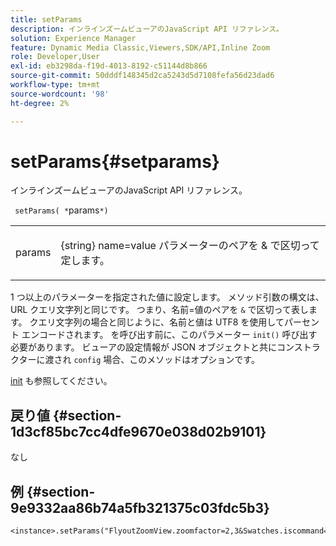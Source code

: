 ```yaml
---
title: setParams
description: インラインズームビューアのJavaScript API リファレンス。
solution: Experience Manager
feature: Dynamic Media Classic,Viewers,SDK/API,Inline Zoom
role: Developer,User
exl-id: eb3298da-f19d-4013-8192-c51144d8b866
source-git-commit: 50dddf148345d2ca5243d5d7108fefa56d23dad6
workflow-type: tm+mt
source-wordcount: '98'
ht-degree: 2%

---
```


# setParams{#setparams}

インラインズームビューアのJavaScript API リファレンス。

` setParams( *`params`*)`

<table id="table_896DFF34A68A403DB93A6D597461A573"> 
 <tbody> 
  <tr> 
   <td colname="col1"> <p> <span class="codeph"> <span class="varname"> params</span> </span> </p> </td> 
   <td colname="col2"> <p> <span class="codeph">{string} name=value パラメーターのペアを </span> &amp;<span class="codeph"> で区切って </span> 定します。 </p> </td> 
  </tr> 
 </tbody> 
</table>

1 つ以上のパラメーターを指定された値に設定します。 メソッド引数の構文は、URL クエリ文字列と同じです。 つまり、名前=値のペアを `&` で区切って表します。 クエリ文字列の場合と同じように、名前と値は UTF8 を使用してパーセント エンコードされます。 を呼び出す前に、このパラメーター `init()` 呼び出す必要があります。 ビューアの設定情報が JSON オブジェクトと共にコンストラクターに渡され `config` 場合、このメソッドはオプションです。

[init](../../../c-html5-s7-aem-asset-viewers/c-html5-flyout-viewer-20-about/c-html5-flyout-viewer-20-javascriptapiref/r-html5-flyout-viewer-20-javascriptapiref-init.md#reference-8651640683fc4a538bfb660709d1a463) も参照してください。

## 戻り値 {#section-1d3cf85bc7cc4dfe9670e038d02b9101}

なし

## 例 {#section-9e9332aa86b74a5fb321375c03fdc5b3}

```
<instance>.setParams("FlyoutZoomView.zoomfactor=2,3&Swatches.iscommand=op_sharpen%3d1")
```
